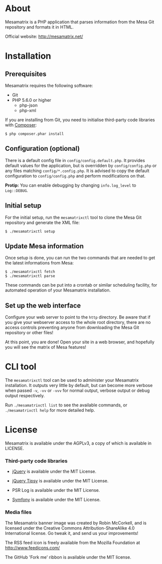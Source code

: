 # About

Mesamatrix is a PHP application that parses information from the Mesa Git
repository and formats it in HTML.

Official website: http://mesamatrix.net/

# Installation

## Prerequisites

Mesamatrix requires the following software:

  * Git
  * PHP 5.6.0 or higher
    * php-json
    * php-xml

If you are installing from Git, you need to initialise third-party code
libraries with [Composer](https://getcomposer.org/):

    $ php composer.phar install

## Configuration (optional)

There is a default config file in `config/config.default.php`. It provides
default values for the application, but is overridden by `config/config.php` or
any files matching `config/*.config.php`. It is advised to copy the default
configuration to `config/config.php` and perform modifications on that.

**Protip:** You can enable debugging by changing `info.log_level` to
`Log::DEBUG`.

## Initial setup

For the initial setup, run the `mesamatrixctl` tool to clone the Mesa Git
repository and generate the XML file:

    $ ./mesamatrixctl setup

## Update Mesa information

Once setup is done, you can run the two commands that are needed to get the
latest informations from Mesa:

    $ ./mesamatrixctl fetch
    $ ./mesamatrixctl parse

These commands can be put into a crontab or similar scheduling facility, for
automated operation of your Mesamatrix installation.

## Set up the web interface

Configure your web server to point to the `http` directory. Be aware that if
you give your webserver access to the whole root directory, there are no access
controls preventing anyone from downloading the Mesa Git repository or other
files!

At this point, you are done! Open your site in a web browser, and hopefully you
will see the matrix of Mesa features!

# CLI tool

The `mesamatrixctl` tool can be used to administer your Mesamatrix
installation. It outputs very little by default, but can become more verbose
when passed `-v`, `-vv` or `-vvv` for normal output, verbose output or debug
output respectively.

Run `./mesamatrixctl list` to see the available commands, or
`./mesamatrixctl help` for more detailed help.

# License

Mesamatrix is available under the AGPLv3, a copy of which is available in
LICENSE.

### Third-party code libraries

* [jQuery](https://jquery.com/) is available under the MIT License.

* [jQuery Tipsy](http://onehackoranother.com/projects/jquery/tipsy/) is
  available under the MIT License.

* PSR Log is available under the MIT License.

* [Symfony](https://symfony.com/) is available under the MIT License.

### Media files

The Mesamatrix banner image was created by Robin McCorkell, and is licensed
under the Creative Commons Attribution-ShareAlike 4.0 International license.
Go tweak it, and send us your improvements!

The RSS feed icon is freely available from the Mozilla Foundation at
http://www.feedicons.com/

The GitHub 'Fork me' ribbon is available under the MIT license.
